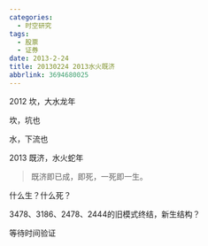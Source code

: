 ```yaml
---
categories:
  - 时空研究
tags:
  - 股票
  - 证券
date: 2013-2-24
title: 20130224 2013水火既济
abbrlink: 3694680025
---
```

2012 坎，大水龙年

坎，坑也

水，下流也

2013 既济，水火蛇年

> 既济即已成，即死，一死即一生。

什么生？什么死？

3478、3186、2478、2444的旧模式终结，新生结构？

等待时间验证